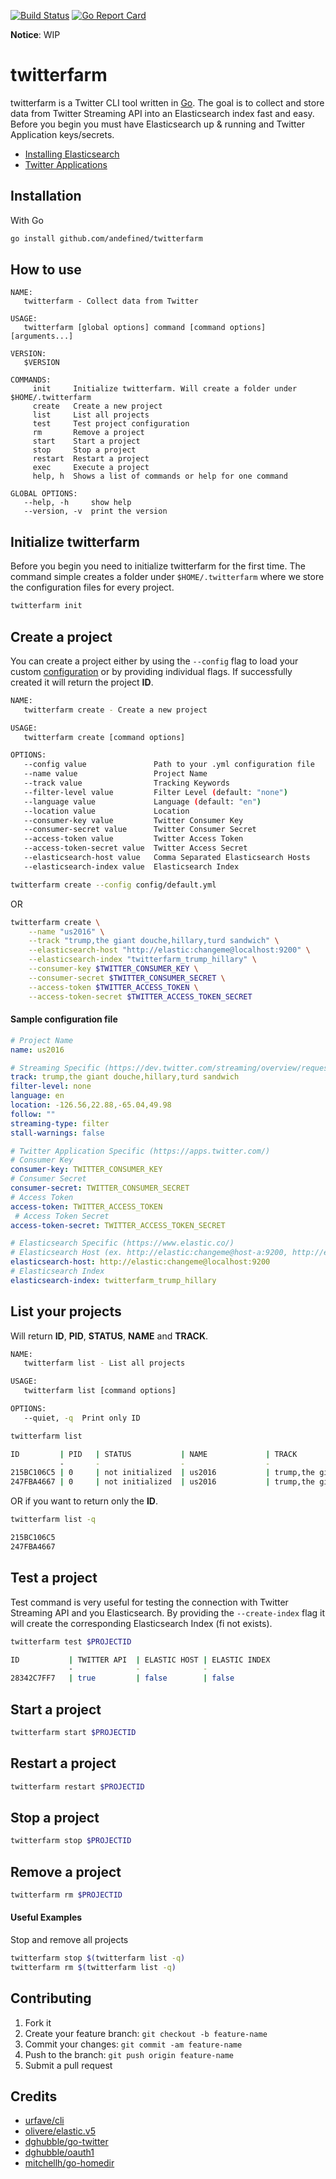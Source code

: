 [![Build Status](https://travis-ci.org/andefined/twitterfarm.svg?branch=master)](https://travis-ci.org/andefined/twitterfarm)
[![Go Report Card](https://goreportcard.com/badge/github.com/andefined/twitterfarm)](https://goreportcard.com/report/github.com/andefined/twitterfarm)

**Notice**: WIP

# twitterfarm
twitterfarm is a Twitter CLI tool written in [Go](https://golang.org/). The goal is to collect and store data from Twitter Streaming API into an Elasticsearch index fast and easy. Before you begin you must have Elasticsearch up & running and Twitter Application keys/secrets.

- [Installing Elasticsearch](https://www.elastic.co/guide/en/elasticsearch/reference/5.x/install-elasticsearch.html)
- [Twitter Applications](https://apps.twitter.com/)


## Installation
With Go

```bash
go install github.com/andefined/twitterfarm
```

## How to use
```
NAME:
   twitterfarm - Collect data from Twitter

USAGE:
   twitterfarm [global options] command [command options] [arguments...]

VERSION:
   $VERSION

COMMANDS:
     init     Initialize twitterfarm. Will create a folder under $HOME/.twitterfarm
     create   Create a new project
     list     List all projects
     test     Test project configuration
     rm       Remove a project
     start    Start a project
     stop     Stop a project
     restart  Restart a project
     exec     Execute a project
     help, h  Shows a list of commands or help for one command

GLOBAL OPTIONS:
   --help, -h     show help
   --version, -v  print the version
```

## Initialize twitterfarm
Before you begin you need to initialize twitterfarm for the first time. The command simple creates a folder under `$HOME/.twitterfarm` where we store the configuration files for every project.

```bash
twitterfarm init
```

## Create a project
You can create a project either by using the `--config` flag to load your custom [configuration](config/default.yml) or by providing individual flags. If successfully created it will return the project **ID**.

```bash
NAME:
   twitterfarm create - Create a new project

USAGE:
   twitterfarm create [command options]  

OPTIONS:
   --config value               Path to your .yml configuration file
   --name value                 Project Name
   --track value                Tracking Keywords
   --filter-level value         Filter Level (default: "none")
   --language value             Language (default: "en")
   --location value             Location
   --consumer-key value         Twitter Consumer Key
   --consumer-secret value      Twitter Consumer Secret
   --access-token value         Twitter Access Token
   --access-token-secret value  Twitter Access Secret
   --elasticsearch-host value   Comma Separated Elasticsearch Hosts
   --elasticsearch-index value  Elasticsearch Index
```

```bash
twitterfarm create --config config/default.yml
```

OR

```bash
twitterfarm create \
    --name "us2016" \
    --track "trump,the giant douche,hillary,turd sandwich" \
    --elasticsearch-host "http://elastic:changeme@localhost:9200" \
    --elasticsearch-index "twitterfarm_trump_hillary" \
    --consumer-key $TWITTER_CONSUMER_KEY \
    --consumer-secret $TWITTER_CONSUMER_SECRET \
    --access-token $TWITTER_ACCESS_TOKEN \
    --access-token-secret $TWITTER_ACCESS_TOKEN_SECRET
```

#### Sample configuration file

```yaml
# Project Name
name: us2016

# Streaming Specific (https://dev.twitter.com/streaming/overview/request-parameters)
track: trump,the giant douche,hillary,turd sandwich
filter-level: none
language: en
location: -126.56,22.88,-65.04,49.98
follow: ""
streaming-type: filter
stall-warnings: false

# Twitter Application Specific (https://apps.twitter.com/)
# Consumer Key
consumer-key: TWITTER_CONSUMER_KEY
# Consumer Secret
consumer-secret: TWITTER_CONSUMER_SECRET
# Access Token
access-token: TWITTER_ACCESS_TOKEN
 # Access Token Secret
access-token-secret: TWITTER_ACCESS_TOKEN_SECRET

# Elasticsearch Specific (https://www.elastic.co/)
# Elasticsearch Host (ex. http://elastic:changeme@host-a:9200, http://elastic:changeme@host-b:9200)
elasticsearch-host: http://elastic:changeme@localhost:9200
# Elasticsearch Index
elasticsearch-index: twitterfarm_trump_hillary
```

## List your projects
Will return **ID**, **PID**, **STATUS**, **NAME** and **TRACK**.

```bash
NAME:
   twitterfarm list - List all projects

USAGE:
   twitterfarm list [command options]  

OPTIONS:
   --quiet, -q  Print only ID
```

```bash
twitterfarm list

ID         | PID   | STATUS           | NAME             | TRACK
           -       -                  -                  -
215BC106C5 | 0     | not initialized  | us2016           | trump,the giant douch...
247FBA4667 | 0     | not initialized  | us2016           | trump,the giant douch...
```

OR if you want to return only the **ID**.

```bash
twitterfarm list -q

215BC106C5
247FBA4667
```

## Test a project
Test command is very useful for testing the connection with Twitter Streaming API and you Elasticsearch. By providing the `--create-index` flag it will create the corresponding Elasticsearch Index (fi not exists).

```bash
twitterfarm test $PROJECTID

ID           | TWITTER API  | ELASTIC HOST | ELASTIC INDEX
             -              -              -
28342C7FF7   | true         | false        | false
```

## Start a project
```bash
twitterfarm start $PROJECTID
```

## Restart a project
```bash
twitterfarm restart $PROJECTID
```

## Stop a project
```bash
twitterfarm stop $PROJECTID
```

## Remove a project
```bash
twitterfarm rm $PROJECTID
```

#### Useful Examples
Stop and remove all projects

```bash
twitterfarm stop $(twitterfarm list -q)
twitterfarm rm $(twitterfarm list -q)
```

## Contributing
1. Fork it
2. Create your feature branch: `git checkout -b feature-name`
3. Commit your changes: `git commit -am feature-name`
4. Push to the branch: `git push origin feature-name`
5. Submit a pull request

## Credits
- [urfave/cli](github.com/urfave/cli)
- [olivere/elastic.v5](gopkg.in/olivere/elastic.v5)
- [dghubble/go-twitter](github.com/dghubble/go-twitter)
- [dghubble/oauth1](github.com/dghubble/oauth1)
- [mitchellh/go-homedir](github.com/mitchellh/go-homedir)
